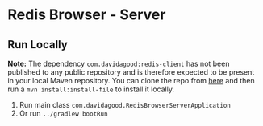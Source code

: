 # Redis Browser - Server

## Run Locally

**Note:** The dependency `com.davidagood:redis-client` has not been published to any 
public repository and is therefore expected to be present in your local Maven repository.
You can clone the repo from [here](https://github.com/paltamadura/redis-client) and then 
run a `mvn install:install-file` to install it locally.

1. Run main class `com.davidagood.RedisBrowserServerApplication`
1. Or run `../gradlew bootRun`